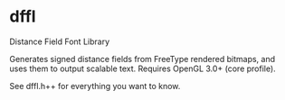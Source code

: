dffl
====

Distance Field Font Library

Generates signed distance fields from FreeType rendered bitmaps, and uses them to output scalable text.
Requires OpenGL 3.0+ (core profile).

See dffl.h++ for everything you want to know.

